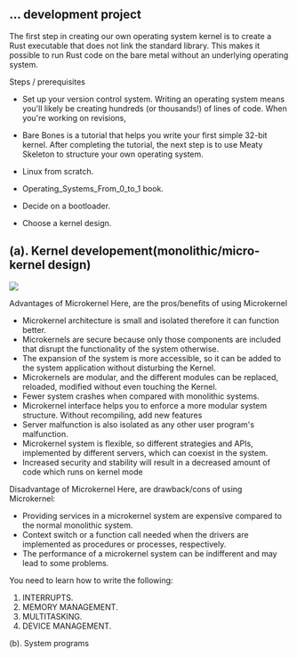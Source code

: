 ## ... development project

The first step in creating our own operating system kernel is to create a Rust executable that does not link the standard library. This makes it possible to run Rust code on the bare metal without an underlying operating system.


Steps / prerequisites


- Set up your version control system. Writing an operating system means you'll likely be creating hundreds (or thousands!) of lines of code. When you're working on revisions,

- Bare Bones is a tutorial that helps you write your first simple 32-bit kernel. After completing the tutorial, the next step is to use Meaty Skeleton to structure your own operating system.

- Linux from scratch.

- Operating_Systems_From_0_to_1 book.

- Decide on a bootloader.

- Choose a kernel design.

## (a). Kernel developement(monolithic/micro-kernel design)

![](https://github.com/Ruby-Raptor/Network-and-systems-engineering/blob/main/Project%20Eta-Carina/Extras/1200px-OS-structure.svg.png)

Advantages of Microkernel
Here, are the pros/benefits of using Microkernel

- Microkernel architecture is small and isolated therefore it can function better.
- Microkernels are secure because only those components are included that disrupt the functionality of the system otherwise.
- The expansion of the system is more accessible, so it can be added to the system application without disturbing the Kernel.
- Microkernels are modular, and the different modules can be replaced, reloaded, modified without even touching the Kernel.
- Fewer system crashes when compared with monolithic systems.
- Microkernel interface helps you to enforce a more modular system structure.
Without recompiling, add new features
- Server malfunction is also isolated as any other user program's malfunction.
- Microkernel system is flexible, so different strategies and APIs, implemented by different servers, which can coexist in the system.
- Increased security and stability will result in a decreased amount of code which runs on kernel mode

Disadvantage of Microkernel
Here, are drawback/cons of using Microkernel:

- Providing services in a microkernel system are expensive compared to the normal monolithic system.
- Context switch or a function call needed when the drivers are implemented as procedures or processes, respectively.
- The performance of a microkernel system can be indifferent and may lead to some problems.

You need to learn how to write the following:

1. INTERRUPTS.
2. MEMORY MANAGEMENT.
3. MULTITASKING.
4. DEVICE MANAGEMENT.


(b). System programs
